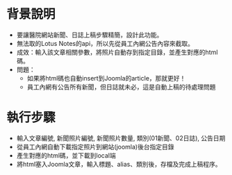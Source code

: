 # 背景說明
- 要讓醫院網站新聞、日誌上稿步驟精簡，設計此功能。
- 無法取的Lotus Notes的api，所以先從員工內網公告內容來截取。
- 成效：輸入該文章相關參數，將照片自動存到指定目錄，並產生對應的html碼。
- 問題：
  - 如果將html碼也自動insert到Joomla的article，那就更好！
  - 員工內網有公告所有新聞，但日誌就未必，這是自動上稿的待處理問題

# 執行步驟
- 輸入文章編號, 新聞照片編號, 新聞照片數量, 類別(01新聞、02日誌), 公告日期
- 從員工內網自動下載指定照片到網站(joomla)後台指定目錄
- 產生對應的html碼，並下載到local端
- 將html塞入Joomla文章，輸入標題、alias、類別後，存檔及完成上稿程序。
